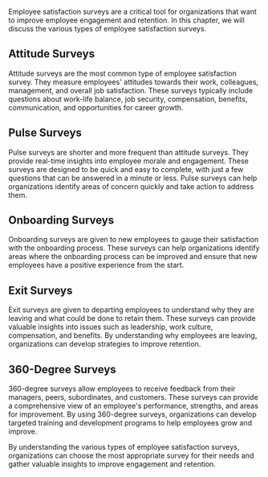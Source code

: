 
Employee satisfaction surveys are a critical tool for organizations that want to improve employee engagement and retention. In this chapter, we will discuss the various types of employee satisfaction surveys.

Attitude Surveys
----------------

Attitude surveys are the most common type of employee satisfaction survey. They measure employees' attitudes towards their work, colleagues, management, and overall job satisfaction. These surveys typically include questions about work-life balance, job security, compensation, benefits, communication, and opportunities for career growth.

Pulse Surveys
-------------

Pulse surveys are shorter and more frequent than attitude surveys. They provide real-time insights into employee morale and engagement. These surveys are designed to be quick and easy to complete, with just a few questions that can be answered in a minute or less. Pulse surveys can help organizations identify areas of concern quickly and take action to address them.

Onboarding Surveys
------------------

Onboarding surveys are given to new employees to gauge their satisfaction with the onboarding process. These surveys can help organizations identify areas where the onboarding process can be improved and ensure that new employees have a positive experience from the start.

Exit Surveys
------------

Exit surveys are given to departing employees to understand why they are leaving and what could be done to retain them. These surveys can provide valuable insights into issues such as leadership, work culture, compensation, and benefits. By understanding why employees are leaving, organizations can develop strategies to improve retention.

360-Degree Surveys
------------------

360-degree surveys allow employees to receive feedback from their managers, peers, subordinates, and customers. These surveys can provide a comprehensive view of an employee's performance, strengths, and areas for improvement. By using 360-degree surveys, organizations can develop targeted training and development programs to help employees grow and improve.

By understanding the various types of employee satisfaction surveys, organizations can choose the most appropriate survey for their needs and gather valuable insights to improve engagement and retention.
